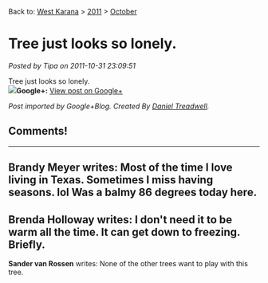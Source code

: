 Back to: [West Karana](/posts/westkarana.md) > [2011](/posts/2011/westkarana.md) > [October](./westkarana.md)
# Tree just looks so lonely.

*Posted by Tipa on 2011-10-31 23:09:51*

Tree just looks so lonely.  
[![](https://lh3.googleusercontent.com/-OdGCkoA0JWQ/Tq8qv6n48VI/AAAAAAAAPPM/FZMiVP82cXM/s0-d/IMG_0130.JPG)](https://lh3.googleusercontent.com/-OdGCkoA0JWQ/Tq8qv6n48VI/AAAAAAAAPPM/FZMiVP82cXM/s0-d/IMG_0130.JPG)**Google+:** [View post on Google+](https://plus.google.com/108460561201888322767/posts/gBnjCzeFNPN)

  
  
*Post imported by Google+Blog. Created By [Daniel Treadwell](http://minimali.se/).*
## Comments!
---
**Brandy Meyer** writes: Most of the time I love living in Texas.  Sometimes I miss having seasons. lol  Was a balmy 86 degrees today here.
---
**Brenda Holloway** writes: I don&#39;t need it to be warm all the time. It can get down to freezing. Briefly.
---
**Sander van Rossen** writes: None of the other trees want to play with this tree.
